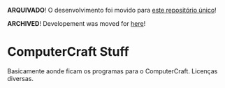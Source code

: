 **ARQUIVADO**! O desenvolvimento foi movido para [este repositório único](https://github.com/vicocraft/vicocraft)!

**ARCHIVED**! Developement was moved for [here](https://github.com/vicocraft/vicocraft)!

# ComputerCraft Stuff

Basicamente aonde ficam os programas para o ComputerCraft.
Licenças diversas.
